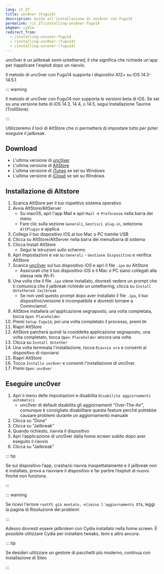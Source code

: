 ```yaml
---
lang: it_IT
title: unc0ver (Fugu14)
description: Guida all'installazione di unc0ver con Fugu14
permalink: /it_IT/installing-unc0ver-fugu14
pkgman: cydia
redirect_from:
  - /installing-uncover-fugu14
  - /installing-unc0ver-(fugu14)
  - /installing-uncover-(fugu14)
---
```


unc0ver è un <router-link to="/types-of-jailbreak/#semi-untethered-jailbreaks">jailbreak semi-untethered</router-link>, il che significa che richiede un'app per riapplicare l'exploit dopo un riavvio.

Il metodo di unc0ver con Fugu14 supporta i dispositivi A12+ su iOS 14.3-14.5.1

::: warning

Il metodo di unc0ver con Fugu14 non supporta le versioni beta di iOS. Se sei su una versione beta di iOS 14.3, 14.4, o 14.5, segui <router-link to="/installing-taurine-trollstore">Installazione Taurine (TrollStore)</router-link>.

:::

Utilizzeremo il tool di AltStore che ci permetterà di impostare tutto per poter eseguire il jailbreak.

## Download

- L'ultima versione di [unc0ver](https://unc0ver.dev)
- L'ultima versione di [AltStore](http://altstore.io/)
- L’ultima versione di [iTunes](https://www.apple.com/itunes/download/win32) se sei su Windows
- L’ultima versione di [iCloud](https://secure-appldnld.apple.com/windows/061-91601-20200323-974a39d0-41fc-4761-b571-318b7d9205ed/iCloudSetup.exe) se sei su Windows

## Installazione di Altstore

1. Scarica AltStore per il tuo rispettivo sistema operativo
2. Avvia AltStore/AltServer
   - Su macOS, apri l'app Mail e apri `Mail` -> `Preferenze` nella barra dei menu
   - Fare clic sulla sezione `Generali`, `Gestisci plug-in`, seleziona `AltPlugin` e applica
3. Collega il tuo dispositivo iOS al tuo Mac o PC tramite USB
4. Clicca su AltStore/AltServer nella barra dei menu/barra di sistema
5. Clicca Install AltStore
   - Segui le istruzioni sullo schermo
6. Apri Impostazioni e vai su `Generali` - `Gestione Dispositivo` e verifica AltStore
7. Scarica [unc0ver](https://unc0ver.dev) sul tuo dispositivo iOS e apri il file `.ipa` su AltStore
   - Assicurati che il tuo dispositivo iOS e il Mac o PC siano collegati alla stessa rete Wi-Fi
8. Una volta che il file `.ipa` viene installato, dovresti vedere un prompt che ti comunica che il jailbreak richiede un untethering, clicca su `Install Untethered Jailbreak`
   - Se non vedi questo prompt dopo aver installato il file `.ipa`, il tuo dispositivo/versione è incompatibile e dovresti tornare a <router-link to="/get-started">Cominciamo!</router-link>.
9. AltStore installerà un'applicazione segnaposto, una volta completata, tocca `Open Placeholder`
10. Premi `Setup Fugu14`, poi una volta completato il processo, premi `OK`
11. Riapri AltStore
12. AltStore patcherà quindi la cosiddetta applicazione segnaposto, una volta completato, tocca `Open Placeholder` ancora una volta
13. Clicca su `Install Untether`
14. Una volta terminata l'installazione, tocca `Riavvia ora` e consenti al dispositivo di riavviarsi
15. Riapri AltStore
16. Tocca `Installa unc0ver` e consenti l'installazione di unc0ver.
17. Premi `Open unc0ver`

## Eseguire unc0ver

1. Apri il menu delle impostazioni e disabilita `Disabilita aggiornamenti automatici`
   - unc0ver di default disabilita gli aggiornamenti “Over-The-Air”, comunque è consigliato disabilitare questa feature perché potrebbe causare problemi durante un aggiornamento manuale
2. Clicca su “Done”
3. Clicca su “Jailbreak”
4. Quando richiesto, riavvia il dispositivo
5. Apri l’applicazione di unc0ver dalla home screen subito dopo aver eseguito il riavvio
6. Clicca su “Jailbreak”

::: tip

Se sul dispositivo l’app, crasha/si riavvia inaspettatamente e il jailbreak non è installato, prova a riavviare il dispositivo e far partire l’exploit di nuovo finché non funziona.

:::

::: warning

Se ricevi l'errore `rootFS già montato, elimina l'aggiornamento OTA`, leggi la pagina di <router-link to="/troubleshooting/#rootfs-already-mounted">Risoluzione dei problemi</router-link>

:::

Adesso dovresti essere jailbroken con Cydia installato nella home screen. È possibile utilizzare Cydia per installare <router-link to="/faq/#what-are-tweaks">tweaks</router-link>, temi e altro ancora.

::: tip

Se desideri utilizzare un gestore di pacchetti più moderno, continua con <router-link to="/installing-sileo">Installazione di Sileo</router-link>

:::
